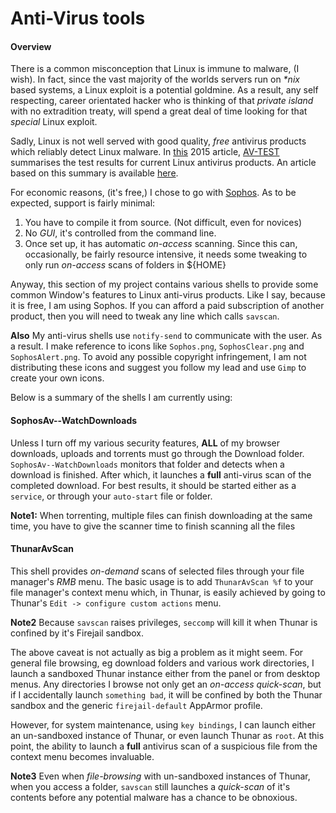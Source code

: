 # Anti-Virus tools

#### Overview
There is a common misconception that Linux is immune to malware, (I wish). In fact, since the vast majority of the worlds servers run on *\*nix* based systems, a Linux exploit is a potential goldmine. As a result, any self respecting, career orientated hacker who is thinking of that *private island* with no extradition treaty, will spend a great deal of time looking for that *special* Linux exploit.

Sadly, Linux is not well served with good quality, *free* antivirus products which reliably detect Linux malware. In [this](https://www.av-test.org/en/news/news-single-view/linux-16-security-packages-against-windows-and-linux-malware-put-to-the-test/) 2015 article, [AV-TEST](https://en.wikipedia.org/wiki/AV-TEST) summarises the test results for current Linux antivirus products. An article based on this summary is available [here](https://www.csoonline.com/article/2989137/linux/av-test-lab-tests-16-linux-antivirus-products-against-windows-and-linux-malware.html).

For economic reasons, (it's free,) I chose to go with [Sophos](https://www.sophos.com/en-us/products/free-tools/sophos-antivirus-for-linux.aspx). As to be expected, support is fairly minimal:
1. You have to compile it from source. (Not difficult, even for novices)
1. No *GUI*, it's controlled from the command line.
1. Once set up, it has automatic *on-access* scanning. Since this can, occasionally, be fairly resource intensive, it needs some tweaking to only run *on-access* scans of folders in ${HOME}

Anyway, this section of my project contains various shells to provide some common Window's features to Linux anti-virus products. Like I say, because it is free, I am using Sophos. If you can afford a paid subscription of another product, then you will need to tweak any line which calls `savscan`.

**Also** My anti-virus shells use `notify-send` to communicate with the user. As a result. I make reference to icons like `Sophos.png`, `SophosClear.png` and `SophosAlert.png`. To avoid any possible copyright infringement, I am not distributing these icons and suggest you follow my lead and use `Gimp` to create your own icons.

Below is a summary of the shells I am currently using:

#### SophosAv--WatchDownloads
Unless I turn off my various security features, **ALL** of my browser downloads, uploads and torrents must go through the Download folder. `SophosAv--WatchDownloads` monitors that folder and detects when a download is finished. After which, it launches a **full** anti-virus scan of the completed download. For best results, it should be started either as a `service`, or through your `auto-start` file or folder.

**Note1:** When torrenting, multiple files can finish downloading at the same time, you have to give the scanner time to finish scanning all the files

#### ThunarAvScan
This shell provides *on-demand* scans of selected files through your file manager's *RMB* menu. The basic usage is to add `ThunarAvScan %f` to your file manager's context menu which, in Thunar, is easily achieved by going to Thunar's `Edit -> configure custom actions` menu.

**Note2** Because `savscan` raises privileges, `seccomp` will kill it when Thunar is confined by it's Firejail sandbox.

The above caveat is not actually as big a problem as it might seem. For general file browsing, eg download folders and various work directories, I launch a sandboxed Thunar instance either from the panel or from desktop menus. Any directories I browse not only get an *on-access quick-scan*, but if I accidentally launch `something bad`, it will be confined by both the Thunar sandbox and the generic `firejail-default` AppArmor profile.

However, for system maintenance, using `key bindings`, I can launch either an un-sandboxed instance of Thunar, or even launch Thunar as `root`. At this point, the ability to launch a **full** antivirus scan of a suspicious file from the context menu becomes invaluable.

**Note3** Even when *file-browsing* with un-sandboxed instances of Thunar, when you access a folder, `savscan` still launches a *quick-scan* of it's contents before any potential malware has a chance to be obnoxious.


